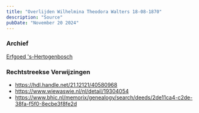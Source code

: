 ```yaml
---
title: "Overlijden Wilhelmina Theodora Walters 18-08-1870"
description: "Source"
pubDate: "November 20 2024"
---
```


### Archief
[Erfgoed 's-Hertogenbosch](https://www.erfgoedshertogenbosch.nl/)

### Rechtstreekse Verwijzingen
- https://hdl.handle.net/21.12121/40580968
- https://www.wiewaswie.nl/nl/detail/19304054
- https://www.bhic.nl/memorix/genealogy/search/deeds/2de11ca4-c2de-38fa-f5f0-8ecbe3f8fe2d